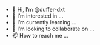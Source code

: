 
- 👋 Hi, I’m @duffer-dxt
- 👀 I’m interested in ...
- 🌱 I’m currently learning ...
- 💞️ I’m looking to collaborate on ...
- 📫 How to reach me ...

<!---
duffer-dxt/duffer-dxt is a ✨ special ✨ repository because its `README.md` (this file) appears on your GitHub profile.
You can click the Preview link to take a look at your changes.
--->
